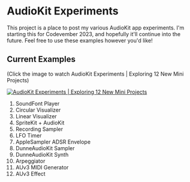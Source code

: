 # AudioKit Experiments
This project is a place to post my various AudioKit app experiments. I'm starting this for Codevember 2023, and hopefully it'll continue into the future. Feel free to use these examples however you'd like!
## Current Examples
(Click the image to watch AudioKit Experiments | Exploring 12 New Mini Projects)

[![AudioKit Experiments | Exploring 12 New Mini Projects](https://img.youtube.com/vi/tCx_KHUsAoA/0.jpg)](https://youtu.be/tCx_KHUsAoA "AudioKit Experiments | Exploring 12 New Mini Projects")
1. SoundFont Player
2. Circular Visualizer
3. Linear Visualizer
4. SpriteKit + AudioKit
5. Recording Sampler
6. LFO Timer
7. AppleSampler ADSR Envelope
8. DunneAudioKit Sampler
9. DunneAudioKit Synth
10. Arpeggiator
11. AUv3 MIDI Generator
12. AUv3 Effect
